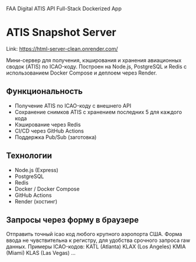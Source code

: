 FAA Digital ATIS API Full-Stack Dockerized App
# ATIS Snapshot Server 
Link: https://html-server-clean.onrender.com/

Мини-сервер для получения, кэширования и хранения авиационных сводок (ATIS) по ICAO-коду. Построен на Node.js, PostgreSQL и Redis с использованием Docker Compose и деплоем через Render.

## Функциональность

- Получение ATIS по ICAO-коду с внешнего API
- Сохранение снимков ATIS с хранением последних 5 для каждого кода
- Кэширование через Redis
- CI/CD через GitHub Actions
- Поддержка Pub/Sub (заготовка)

## Технологии

- Node.js (Express)
- PostgreSQL
- Redis
- Docker / Docker Compose
- GitHub Actions
- Render (хостинг)

## Запросы через форму в браузере
Отправить точный icao код любого крупного аэропорта США.
Форма ввода не чувствительна к регистру, для удобства срочного запроса raw данных.
Примеры ICAO-кодов: 
KATL (Atlanta) 
KLAX (Los Angeles) 
KMIA (Miami) 
KLAS (Las Vegas) 
...

